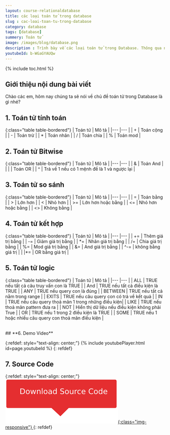 ```yaml
---
layout: course-relationaldatabase
title: các loại toán tử trong database
slug : cac-loai-toan-tu-trong-database
category: database
tags: [database]
summery: Toán tử    
image: /images/blog/database.png
description : Trình bày về các loại toán tử trong Database. Thông qua những chia sẻ kèm theo các ví dụ được đưa ra trong bài viết sẽ giúp người đọc hiểu được và áp dụng được các phép toán tử vào lập trình Database. Bài viết lần lượt đề cập về toán tử tính toán, toán tử Bitwise, toán tử so sánh, toán tử kết hợp, toán tử logic trong Database. Cuối bài viết, tác giả cung cấp một video code demo để minh hoạ cho người đọc tham khảo thêm.
youtubeId: b-WGaGYAUQw
---
```


{% include toc.html %}

## **Giới thiệu nội dung bài viết**

Chào các em, hôm nay chúng ta sẽ nói về chủ đề toán tử trong Database là gì nhé?

## **1. Toán tử tính toán**


{:class="table table-bordered"}
|  Toán tử  						|  Mô tả										|
|---								|---											|
|	+								| Toán cộng										|
|	-								| Toán trừ										|
|	*								| Toán nhân										|
|	/								| Toán chia										|
|	%								| Toán mod										|

## **2. Toán tử Bitwise**

{:class="table table-bordered"}
|  Toán tử  						|  Mô tả										|
|---								|---											|
|	&								| Toán And										|
|	\| 								| Toán OR										|
|	^								| Trả về 1 nếu có 1 mệnh đề là 1 và ngược lại	|

## **3. Toán tử so sánh**

{:class="table table-bordered"}
|  Toán tử  						|  Mô tả										|
|---								|---											|
|	=								| Toán bằng										|
|	>								| Lớn hơn										|
|	<								| Nhỏ hơn										|
| 	>=								| Lớn hơn hoặc bằng								|
|	<=								| Nhỏ hơn hoặc bằng								|
|	<>								| Không bằng									|

## **4. Toán tử kết hợp**

{:class="table table-bordered"}
|  Toán tử  						|  Mô tả										|
|---								|---											|
|	+=								| Thêm giá trị bằng								|
|	-=								| Giảm giá trị bằng								|
|	\*=								| Nhân giá trị bằng								|
|	/=								| Chia giá trị bằng								|
|	%=								| Mod giá trị bằng								|
|	&=								| And giá trị bằng								|
|	^-=								| không bằng giá trị							|
| 	|\*=							| OR bằng giá trị								|

## **5. Toán tử logic**

{:class="table table-bordered"}
|  Toán tử  						|  Mô tả										|
|---								|---											|
|	ALL								| TRUE nếu tất cả câu truy vấn con là TRUE		|
| 	And 							| TRUE nếu tất cả điều kiện là TRUE 			|
|	ANY 							| TRUE nếu query con là đúng					|
| 	BETWEEN							| TRUE nếu tất cả nằm trong range					|
| 	EXITS							| TRUE nếu câu query con có trả về kết quả		|
|	IN 								| TRUE nếu câu query thoả mãn 1 trong những điều kiện|
|	LIKE							| TRUE nếu thoả mãn pattern đưa ra 				|
|	NOT 							| Hiển thị dữ liệu nếu điều kiện không phải True |
|	OR 								| TRUE nếu 1 trong 2 điều kiện là TRUE 			|
|	SOME							| TRUE nếu 1 hoặc nhiều câu query con thoả mãn điều kiện |


 
<br>
## **6. Demo Video**

{:refdef: style="text-align: center;"}
{% include youtubePlayer.html id=page.youtubeId %}
{: refdef}

## **7. Source Code**

{:refdef: style="text-align: center;"}
<a href="https://github.com/levunguyen/Database-Mysql" target="_blank"> ![Sourcecode ](/images/icon/githubsource.png){:class="img-responsive"} </a>
{: refdef}













